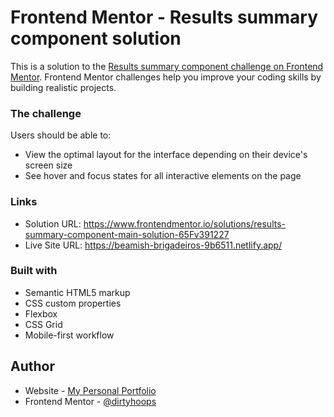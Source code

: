 # Frontend Mentor - Results summary component solution

This is a solution to the [Results summary component challenge on Frontend Mentor](https://www.frontendmentor.io/challenges/results-summary-component-CE_K6s0maV). Frontend Mentor challenges help you improve your coding skills by building realistic projects.

### The challenge

Users should be able to:

- View the optimal layout for the interface depending on their device's screen size
- See hover and focus states for all interactive elements on the page

### Links

- Solution URL: https://www.frontendmentor.io/solutions/results-summary-component-main-solution-65Fv391227
- Live Site URL: https://beamish-brigadeiros-9b6511.netlify.app/

### Built with

- Semantic HTML5 markup
- CSS custom properties
- Flexbox
- CSS Grid
- Mobile-first workflow

## Author

- Website - [My Personal Portfolio](https://daryllosis.me/)
- Frontend Mentor - [@dirtyhoops](https://www.frontendmentor.io/profile/dirtyhoops)
